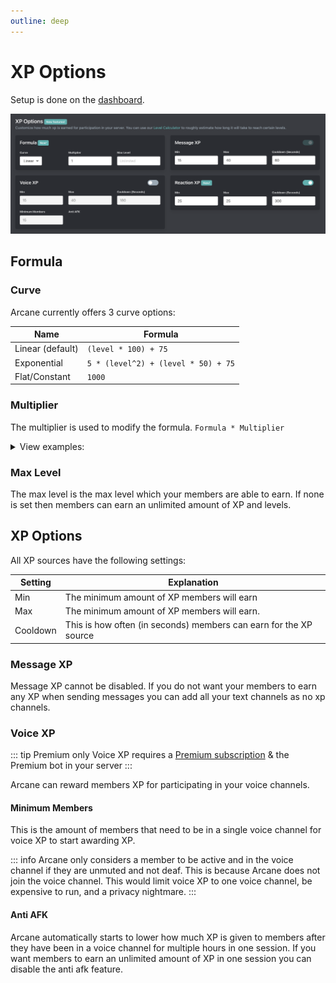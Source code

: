 ```yaml
---
outline: deep
---
```


# XP Options

Setup is done on the [dashboard](../../../core/dashboard).

![XP Options](../../../images/leveling/xp-options.png)

## Formula

### Curve

Arcane currently offers 3 curve options:

| **Name** | **Formula** |
| - | - |
| Linear (default) | `(level * 100) + 75` |
| Exponential | `5 * (level^2) + (level * 50) + 75` |
| Flat/Constant | `1000` |

### Multiplier

The multiplier is used to modify the formula. `Formula * Multiplier`

<details>
	<summary>View examples:</summary>

::: info Example
Let's say you are using the Constant formula which requires exactly 1000 xp for every level.

| **Multiplier** | **Required XP for all levels** |
| - | - |
| 1 | 1000 * 1 = 1000 |
| 5 | 1000 * 5 = 5000 |
| 10 | 1000 * 10 = 10000 |
| 0.5 | 1000 * 0.5 = 500 |

Or if you're using the Linear formula:

| **Multiplier** | **Required XP for level 10** |
| - | - |
| 1 | (10 * 100) + 75) * 1 = 1075 |
| 5 | ((10 * 100) + 75) * 5 = 5375 |
| 10 | ((10 * 100) + 75) * 10 = 10750 |
| 0.5 | ((10 * 100) + 75) * 0.5 = 537.5 = 538 |
:::
</details>

### Max Level

The max level is the max level which your members are able to earn. If none is set then members can earn an unlimited amount of XP and levels.

## XP Options

All XP sources have the following settings:

| **Setting** | **Explanation** |
| - | - |
| Min | The minimum amount of XP members will earn |
| Max | The minimum amount of XP members will earn. |
| Cooldown | This is how often (in seconds) members can earn for the XP source |


### Message XP

Message XP cannot be disabled. If you do not want your members to earn any XP when sending messages you can add all your text channels as no xp channels.

### Voice XP

::: tip Premium only
Voice XP requires a [Premium subscription](../../premium.md) & the Premium bot in your server
:::

Arcane can reward members XP for participating in your voice channels.

#### Minimum Members

This is the amount of members that need to be in a single voice channel for voice XP to start awarding XP.

::: info
Arcane only considers a member to be active and in the voice channel if they are unmuted and not deaf. This is because Arcane does not join the voice channel. This would limit voice XP to one voice channel, be expensive to run, and a privacy nightmare.
:::

#### Anti AFK

Arcane automatically starts to lower how much XP is given to members after they have been in a voice channel for multiple hours in one session. If you want members to earn an unlimited amount of XP in one session you can disable the anti afk feature.
